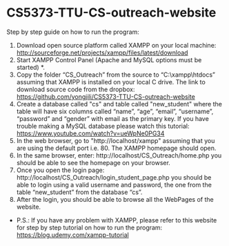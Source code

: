 # CS5373-TTU-CS-outreach-website
Step by step guide on how to run the program:

1. Download open source platform called XAMPP on your local machine:
http://sourceforge.net/projects/xampp/files/latest/download
2. Start XAMPP Control Panel (Apache and MySQL options must be started) *.
3. Copy the folder “CS_Outreach” from the source to “C:\xampp\htdocs” assuming that XAMPP is installed on your local C drive. The link to download source code from the
dropbox:
https://github.com/yongjili/CS5373-TTU-CS-outreach-website
4. Create a database called "cs" and table called "new_student" where the table will have six columns called “name”, “age”, “email”, “username”, “password” and “gender” with email as the primary key. If you have trouble making a MySQL database please watch this tutorial: https://www.youtube.com/watch?v=ueWpNe0PG34
5. In the web browser, go to "http://localhost/xampp" assuming that you are using the default port i.e. 80. The XAMPP homepage should open.
6. In the same browser, enter: http://localhost/CS_Outreach/home.php you should be able to see the homepage on your browser.
7. Once you open the login page: http://localhost/CS_Outreach/login_student_page.php you should be able to login using a valid username and password, the one from the table “new_student” from the database “cs”.
8. After the login, you should be able to browse all the WebPages of the website.

* P.S.: If you have any problem with XAMPP, please refer to this website for step by step tutorial on how to run the program: https://blog.udemy.com/xampp-tutorial

